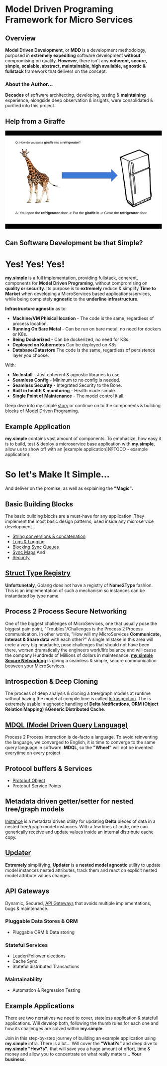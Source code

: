 # Model Driven Programing Framework for Micro Services

## Overview
**Model Driven Development**, or **MDD** is a development methodology, purposed in **extremely expediting** software development **without** compromising on quality.
**However**, there isn't any **coherent, secure, simple, scalable, abstract, maintainable, high available, agnostic & fullstack** framework that delivers on the concept.

### About the Author...
**Decades** of software architecting, developing, testing & **maintaining** experience, alongside deep observation & insights, 
were consolidated & purified into this project. 

## Help from a Giraffe
![alt text](https://github.com/saichler/my.simple/blob/main/giraffe.png)

## Can Software Development be that Simple?
# Yes! Yes! Yes!

**my.simple** is a full implementation, providing fullstack, coherent, components for **Model Driven Programing**, without compromising on **quality or security**.
Its purpose is to **extremely** reduce & simplify **Time to Market** when developing a MicroServices based applications/services, 
while being completely **agnostic** to the **underline infrastructure**. 

**Infrastructure agnostic** as to:
* **Machine/VM Phisical location** - The code is the same, regardless of process location. 
* **Running On Bare Metal** - Can be run on bare metal, no need for dockers or K8s.
* **Being Dockerized** - Can be dockerized, no need for K8s.
* **Deployed on Kubernetes** Can be deployed on K8s.
* **Database/Datastore** The code is the same, regardless of persistence layer you choose.

With:

* **No Install** - Just coherent & agnostic libraries to use.
* **Seamless Config** - Minimum to no config is needed.
* **Seamless Security** - Integrated Security to the Bone.
* **Built in health & monitoring** - Health made simple.
* **Single Point of Maintenance** - The model control it all.

Deep dive into my.simple [story](https://github.com/saichler/my.simple/blob/main/docs) or continue on to the components & building blocks of Model Driven Programing.

## Example Application
**my.simple** contains vast amount of components. 
To emphasize, how easy it is to build, test & deploy a microservice base application with **my.simple**, 
allow us to show off with an [example application](@TODO - example application).


# So let's Make It Simple... 

And deliver on the promise, as well as explaining the **"Magic"**.

## Basic Building Blocks
The basic building blocks are a must-have for any application. 
They implement the most basic design patterns, used inside any microservice development.
* [String conversions & concatenation](https://github.com/saichler/my.simple/tree/main/go/utils/strng)
* [Logs & Logging](https://github.com/saichler/my.simple/tree/main/go/utils/logs)
* [Blocking Sync Queues](https://github.com/saichler/my.simple/tree/main/go/utils/queues)
* [Sync Maps](https://github.com/saichler/my.simple/tree/main/go/utils/maps)
And
* [Security](https://github.com/saichler/my.simple/tree/main/go/security)

## [Struct Type Registry](https://github.com/saichler/my.simple/tree/main/go/registry)
**Unfortunetaly**, Golang does not have a registry of **Name2Type** fashion. 
This is an implementation of such a mechanism so instances can be instantiated by type name. 

## Process 2 Process Secure Networking
One of the biggest challenges of MicroServices, one that usually pose the biggest pain point, "Troubles"/Challenges is the Process 2 Process communication.
In other words, "How will my MicroServices **Communicate, Interact & Share data** with each other?"
A single mistake in this area will crete a very big headache, pose challenges that should not have been there, worsen dramatically the engineers work/life balance and will cause the company Hundreds of Millions of dollars in maintenance.
**[my.simple Secure Networking](https://github.com/saichler/my.simple/tree/main/go/net)** is giving a seamless & simple, secure communication between your MicroServices.

## Introspection & Deep Cloning
The process of deep analysis & cloning a tree/graph models at runtime without having the model at compile time is called [Introspection](https://github.com/saichler/my.simple/tree/main/go/introspect).
The is extremely usable in agnostic handling of **Delta Notifications**, **ORM (Object Relation Mapping)** &**Generic Distributed Cache**.

## [MDQL (Model Driven Query Language)](ttps://github.com/saichler/my.simple/tree/main/go/mdql)
Process 2 Process interaction is de-facto a language. 
To avoid reinventing the language, we converged to English, it is time to converge to the same query language in software.
**MDQL**, so the **"Wheel"** will not be invented everytime on every project.

## Protocol buffers & Services
* [Protobuf Object](https://github.com/saichler/my.simple/tree/main/go/protobuf_object)
* Protobuf Service Points

## Metadata driven getter/setter for nested tree/graph models
[Instance](https://github.com/saichler/my.simple/tree/main/go/instance) is a metadata driven utility for updating **Delta** pieces of data in a nested tree/graph model instances. 
With a few lines of code, one can generically receive and update values inside an internal distribute cache copy.

## [Updater](https://github.com/saichler/my.simple/tree/main/go/updater)
**Extremely** simplifying, **Updater** is a **nested model agnostic** utility to update model instances nested attributes, track them and react on explicit nested model attribute values changes. 

## API Gateways
Dynamic, Secured, [API Gateways](https://github.com/saichler/my.simple/tree/main/go/api_gateways) that avoids multiple implementations, bugs & maintenance.

### Pluggable Data Stores & ORM

* Pluggable ORM & Data storing

### Stateful Services

* Leader/Follower elections
* Cache Sync
* Stateful distributed Transactions

### Maintainability

* Automation & Regression Testing

## Example Applications ##

There are two nerratives we need to cover, stateless application & statefull applications.
Will develop both, following the thumb rules for each one and how its challenges are solved within **my.simple**.

Join in this step-by-step journey of building an example application using **my.simple** infra. There is a lot... Will
cover the **"What?s"** and deep dive to **my.simple "How?s"**, that will save you a huge amount of effort, time & money
and allow you to concentrate on what really matters... **Your business.**